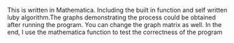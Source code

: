 This is written in Mathematica. Including the built in function and self written luby algorithm.The graphs demonstrating the process could be obtained after running the program. You can change the graph matrix as well. In the end, I use the mathematica function to test the correctness of the program